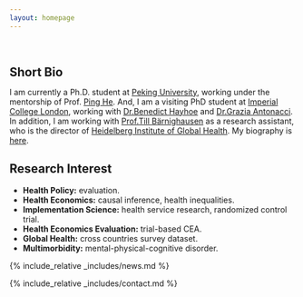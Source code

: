 ```yaml
---
layout: homepage
---
```


<h1 id="about-me"></h1>

<h2 style="margin: 60px 0px 10px;">Short Bio</h2>

I am currently a Ph.D. student at [Peking University](https://www.pku.edu.cn/), working under the mentorship of Prof. [Ping He](https://www.cchds.pku.edu.cn/yjtd/qzjs/69117.htm). And, I am a visiting PhD student at [Imperial College London](https://www.imperial.ac.uk/school-public-health/primary-care-and-public-health/), working with [Dr.Benedict Hayhoe](https://profiles.imperial.ac.uk/b.hayhoe) and [Dr.Grazia Antonacci](https://profiles.imperial.ac.uk/g.antonacci). In addition, I am working with [Prof.Till Bärnighausen](https://www.klinikum.uni-heidelberg.de/heidelberger-institut-fuer-global-health/directorate/members/baernighausen-till/) as a research assistant, who is the director of [Heidelberg Institute of Global Health](https://www.klinikum.uni-heidelberg.de/heidelberger-institut-fuer-global-health/).
My biography is [here](./biography.html).

<!-- <strong style="color:#e74d3c; font-weight:600"><strong style="color:#e74d3c; font-weight:600">I am actively looking for a Post-doc opportunity and research collaborators. If you have any positions or are interested, please send me an email. </strong></strong>-->

## Research Interest

- **Health Policy:** evaluation.
- **Health Economics:** causal inference, health inequalities.
- **Implementation Science:** health service research, randomized control trial.
- **Health Economics Evaluation:** trial-based CEA.
- **Global Health:** cross countries survey dataset.
- **Multimorbidity:** mental-physical-cognitive disorder.

{% include_relative _includes/news.md %}

{% include_relative _includes/contact.md %}
